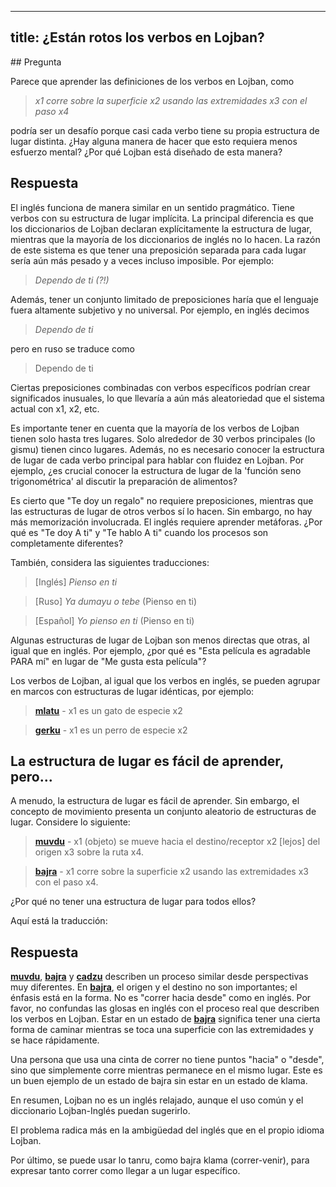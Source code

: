 
---
title: ¿Están rotos los verbos en Lojban?
---

<div class="lojbo"></div>
## Pregunta

Parece que aprender las definiciones de los verbos en Lojban, como

> *x1 corre sobre la superficie x2 usando las extremidades x3 con el paso x4*

podría ser un desafío porque casi cada verbo tiene su propia estructura de lugar distinta. ¿Hay alguna manera de hacer que esto requiera menos esfuerzo mental? ¿Por qué Lojban está diseñado de esta manera?
## Respuesta

El inglés funciona de manera similar en un sentido pragmático. Tiene verbos con su estructura de lugar implícita. La principal diferencia es que los diccionarios de Lojban declaran explícitamente la estructura de lugar, mientras que la mayoría de los diccionarios de inglés no lo hacen. La razón de este sistema es que tener una preposición separada para cada lugar sería aún más pesado y a veces incluso imposible. Por ejemplo:

> *Dependo de ti (?!)*

Además, tener un conjunto limitado de preposiciones haría que el lenguaje fuera altamente subjetivo y no universal. Por ejemplo, en inglés decimos

> *Dependo de ti*

pero en ruso se traduce como

> Dependo de ti

Ciertas preposiciones combinadas con verbos específicos podrían crear significados inusuales, lo que llevaría a aún más aleatoriedad que el sistema actual con x1, x2, etc.

Es importante tener en cuenta que la mayoría de los verbos de Lojban tienen solo hasta tres lugares. Solo alrededor de 30 verbos principales (lo gismu) tienen cinco lugares. Además, no es necesario conocer la estructura de lugar de cada verbo principal para hablar con fluidez en Lojban. Por ejemplo, ¿es crucial conocer la estructura de lugar de la 'función seno trigonométrica' al discutir la preparación de alimentos?

Es cierto que "Te doy un regalo" no requiere preposiciones, mientras que las estructuras de lugar de otros verbos sí lo hacen. Sin embargo, no hay más memorización involucrada. El inglés requiere aprender metáforas. ¿Por qué es "Te doy A ti" y "Te hablo A ti" cuando los procesos son completamente diferentes?

También, considera las siguientes traducciones:

> [Inglés] *Pienso en ti*

> [Ruso] *Ya dumayu o tebe* (Pienso en ti)

> [Español] *Yo pienso en ti* (Pienso en ti)

Algunas estructuras de lugar de Lojban son menos directas que otras, al igual que en inglés. Por ejemplo, ¿por qué es "Esta película es agradable PARA mí" en lugar de "Me gusta esta película"?

Los verbos de Lojban, al igual que los verbos en inglés, se pueden agrupar en marcos con estructuras de lugar idénticas, por ejemplo:

> **[mlatu](https://la-lojban.github.io/sutysisku/lojban/#seskari=cnano&sisku=mlatu&bangu=en&versio=masno)** - x1 es un gato de especie x2

> **[gerku](https://la-lojban.github.io/sutysisku/lojban/#seskari=cnano&sisku=gerku&bangu=en&versio=masno)** - x1 es un perro de especie x2
## La estructura de lugar es fácil de aprender, pero...

A menudo, la estructura de lugar es fácil de aprender. Sin embargo, el concepto de movimiento presenta un conjunto aleatorio de estructuras de lugar. Considere lo siguiente:

> **[muvdu](https://la-lojban.github.io/sutysisku/lojban/#seskari=cnano&sisku=muvdu&bangu=en&versio=masno)** - x1 (objeto) se mueve hacia el destino/receptor x2 [lejos] del origen x3 sobre la ruta x4.

> **[bajra](https://la-lojban.github.io/sutysisku/lojban/#seskari=cnano&sisku=bajra&bangu=en&versio=masno)** - x1 corre sobre la superficie x2 usando las extremidades x3 con el paso x4.

¿Por qué no tener una estructura de lugar para todos ellos?

Aquí está la traducción:

## Respuesta

**[muvdu](https://la-lojban.github.io/sutysisku/lojban/#seskari=cnano&sisku=muvdu&bangu=en&versio=masno)**, **[bajra](https://la-lojban.github.io/sutysisku/lojban/#seskari=cnano&sisku=bajra&bangu=en&versio=masno)** y **[cadzu](https://la-lojban.github.io/sutysisku/lojban/#seskari=cnano&sisku=cadzu&bangu=en&versio=masno)** describen un proceso similar desde perspectivas muy diferentes. En **[bajra](https://la-lojban.github.io/sutysisku/lojban/#seskari=cnano&sisku=bajra&bangu=en&versio=masno)**, el origen y el destino no son importantes; el énfasis está en la forma. No es "correr hacia desde" como en inglés. Por favor, no confundas las glosas en inglés con el proceso real que describen los verbos en Lojban. Estar en un estado de **[bajra](https://la-lojban.github.io/sutysisku/lojban/#seskari=cnano&sisku=bajra&bangu=en&versio=masno)** significa tener una cierta forma de caminar mientras se toca una superficie con las extremidades y se hace rápidamente.

Una persona que usa una cinta de correr no tiene puntos "hacia" o "desde", sino que simplemente corre mientras permanece en el mismo lugar. Este es un buen ejemplo de un estado de bajra sin estar en un estado de klama.

En resumen, Lojban no es un inglés relajado, aunque el uso común y el diccionario Lojban-Inglés puedan sugerirlo.

El problema radica más en la ambigüedad del inglés que en el propio idioma Lojban.

Por último, se puede usar lo tanru, como bajra klama (correr-venir), para expresar tanto correr como llegar a un lugar específico.
